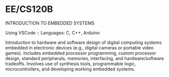 # EE/CS120B
INTRODUCTION TO EMBEDDED SYSTEMS

Using VSCode :: Languages: C, C++, Arduino

Introduction to hardware and software design of digital computing systems embedded in electronic devices (e.g., digital cameras or portable video games). Includes embedded processor programming, custom processor design, standard peripherals, memories, interfacing, and hardware/software tradeoffs. Involves use of synthesis tools, programmable logic, microcontrollers, and developing working embedded systems.
